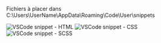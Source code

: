 Fichiers à placer dans C:\Users\UserName\AppData\Roaming\Code\User\snippets

<img src="https://cdn.discordapp.com/attachments/984717269814882344/984717280816549938/unknown.png" alt="VSCode snippet - HTML">
<img src="https://cdn.discordapp.com/attachments/984717269814882344/984717298898194493/unknown.png" alt="VSCode snippet - CSS">
<img src="https://cdn.discordapp.com/attachments/984717269814882344/984717315172077568/unknown.png" alt="VSCode snippet - SCSS">
